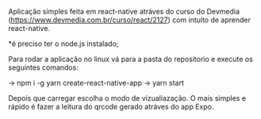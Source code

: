 Aplicação simples feita em react-native atráves do curso do Devmedia (https://www.devmedia.com.br/curso/react/2127) com intuito de aprender react-native.

*é preciso ter o node.js instalado;

Para rodar a aplicação no linux vá para a pasta do repositorio e execute os seguintes comandos:

-> npm i -g yarn create-react-native-app
-> yarn start

Depois que carregar escolha o modo de vizualiazação. O mais simples e rápido é fazer a leitura do qrcode gerado atráves do app Expo.
